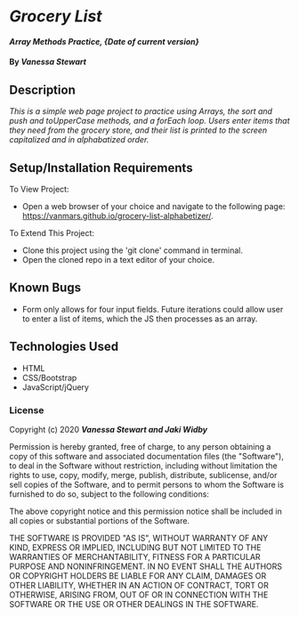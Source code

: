 # _Grocery List_

#### _Array Methods Practice, {Date of current version}_

#### By _**Vanessa Stewart**_

## Description

_This is a simple web page project to practice using Arrays, the sort and push and toUpperCase methods, and a forEach loop. Users enter items that they need from the grocery store, and their list is printed to the screen capitalized and in alphabatized order._

## Setup/Installation Requirements

To View Project:
* Open a web browser of your choice and navigate to the following page: https://vanmars.github.io/grocery-list-alphabetizer/.

To Extend This Project:
* Clone this project using the 'git clone' command in terminal.
* Open the cloned repo in a text editor of your choice.

## Known Bugs

* Form only allows for four input fields. Future iterations could allow user to enter a list of items, which the JS then processes as an array.

## Technologies Used

* HTML
* CSS/Bootstrap
* JavaScript/jQuery

### License

Copyright (c) 2020 **_Vanessa Stewart and Jaki Widby_**

Permission is hereby granted, free of charge, to any person obtaining a copy of this software and associated documentation files (the "Software"), to deal in the Software without restriction, including without limitation the rights to use, copy, modify, merge, publish, distribute, sublicense, and/or sell copies of the Software, and to permit persons to whom the Software is furnished to do so, subject to the following conditions:

The above copyright notice and this permission notice shall be included in all copies or substantial portions of the Software.

THE SOFTWARE IS PROVIDED "AS IS", WITHOUT WARRANTY OF ANY KIND, EXPRESS OR IMPLIED, INCLUDING BUT NOT LIMITED TO THE WARRANTIES OF MERCHANTABILITY, FITNESS FOR A PARTICULAR PURPOSE AND NONINFRINGEMENT. IN NO EVENT SHALL THE AUTHORS OR COPYRIGHT HOLDERS BE LIABLE FOR ANY CLAIM, DAMAGES OR OTHER LIABILITY, WHETHER IN AN ACTION OF CONTRACT, TORT OR OTHERWISE, ARISING FROM, OUT OF OR IN CONNECTION WITH THE SOFTWARE OR THE USE OR OTHER DEALINGS IN THE SOFTWARE.
